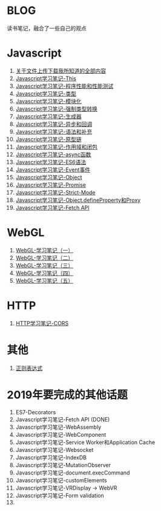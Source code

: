 # BLOG
读书笔记，融合了一些自己的观点

# Javascript
1. [关于文件上传下载我所知道的全部内容](https://github.com/PatrickLh/blog/issues/1)
2. [Javascript学习笔记-This](https://github.com/PatrickLh/blog/issues/2)
3. [Javascript学习笔记-程序性能和性能测试](https://github.com/PatrickLh/blog/issues/3)
4. [Javascript学习笔记-类型](https://github.com/PatrickLh/blog/issues/4)
5. [Javascript学习笔记-模块化](https://github.com/PatrickLh/blog/issues/5)
6. [Javascript学习笔记-强制类型转换](https://github.com/PatrickLh/blog/issues/6)
7. [Javascript学习笔记-生成器](https://github.com/PatrickLh/blog/issues/7)
8. [Javascript学习笔记-异步和回调](https://github.com/PatrickLh/blog/issues/8)
9. [Javascript学习笔记-语法和补充](https://github.com/PatrickLh/blog/issues/9)
10. [Javascript学习笔记-原型链](https://github.com/PatrickLh/blog/issues/10)
11. [Javascript学习笔记-作用域和闭包](https://github.com/PatrickLh/blog/issues/11)
12. [Javascript学习笔记-async函数](https://github.com/PatrickLh/blog/issues/12)
13. [Javascript学习笔记-ES6语法](https://github.com/PatrickLh/blog/issues/13)
14. [Javascript学习笔记-Event事件](https://github.com/PatrickLh/blog/issues/14)
15. [Javascript学习笔记-Object](https://github.com/PatrickLh/blog/issues/15)
16. [Javascript学习笔记-Promise](https://github.com/PatrickLh/blog/issues/16)
17. [Javascript学习笔记-Strict-Mode](https://github.com/PatrickLh/blog/issues/17)
18. [Javascript学习笔记-Object.defineProperty和Proxy](https://github.com/PatrickLh/blog/issues/25)
19. [Javascript学习笔记-Fetch API](https://github.com/PatrickLh/blog/issues/27)

# WebGL
1. [WebGL-学习笔记（一）](https://github.com/PatrickLh/blog/issues/18)
2. [WebGL-学习笔记（二）](https://github.com/PatrickLh/blog/issues/19)
3. [WebGL-学习笔记（三）](https://github.com/PatrickLh/blog/issues/20)
4. [WebGL-学习笔记（四）](https://github.com/PatrickLh/blog/issues/21)
5. [WebGL-学习笔记（五）](https://github.com/PatrickLh/blog/issues/22)

# HTTP
1. [HTTP学习笔记-CORS](https://github.com/PatrickLh/blog/issues/23)

# 其他
1. [正则表达式](https://github.com/PatrickLh/blog/issues/24)

# 2019年要完成的其他话题
1. ES7-Decorators
2. Javascript学习笔记-Fetch API (DONE)
3. Javascript学习笔记-WebAssembly
4. Javascript学习笔记-WebComponent
5. Javascript学习笔记-Service Worker和Application Cache
7. Javascript学习笔记-Websocket
8. Javascript学习笔记-IndexDB
9. Javascript学习笔记-MutationObserver
10. Javascript学习笔记-document.execCommand
11. Javascript学习笔记-customElements
12. Javascript学习笔记-VRDisplay -> WebVR
13. Javascript学习笔记-Form validation
14. 
